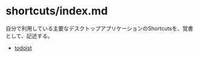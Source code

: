 ---
---
# shortcuts/index.md

自分で利用している主要なデスクトップアプリケーションのShortcutsを、覚書として、記述する。

* [todoist](./1908-todoist.md)

